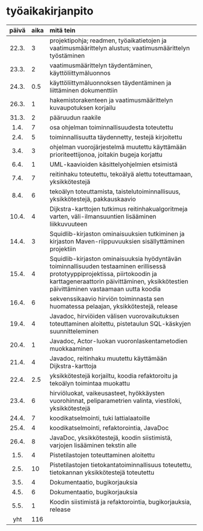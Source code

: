 # työaikakirjanpito
| päivä | aika  | mitä tein |
|:-----:|:------| :-----|
| 22.3. | 3     | projektipohja; readmen, työaikatietojen ja vaatimusmäärittelyn alustus; vaatimusmäärittelyn työstäminen |
| 23.3. | 2     | vaatimusmäärittelyn täydentäminen, käyttöliittymäluonnos |
| 24.3. | 0.5   | käyttöliittymäluonnoksen täydentäminen ja liittäminen dokumenttiin |
| 26.3. | 1     | hakemistorakenteen ja vaatimusmäärittelyn kuvaupotuksen korjailu |
| 31.3. | 2     | pääruudun raakile |
| 1.4.  | 7     | osa ohjelman toiminnallisuudesta toteutettu |
| 2.4.  | 5     | toiminnallisuutta täydennetty, testejä kirjoitettu |
| 3.4.  | 3     | ohjelman vuorojärjestelmä muutettu käyttämään prioriteettijonoa, joitakin bugeja korjattu |
| 6.4.  | 1     | UML-kaavioiden käsittelyohjelmien etsimistä |
| 7.4.  | 7     | reitinhaku toteutettu, tekoälyä alettu toteuttamaan, yksikkötestejä |
| 8.4.  | 6     | tekoälyn toteuttamista, taistelutoiminnallisuus, yksikkötestejä, pakkauskaavio |
| 10.4. | 4     | Dijkstra-karttojen tutkimus reitinhakualgoritmeja varten, väli-ilmansuuntien lisääminen liikkuvuuteen |
| 14.4. | 3     | Squidlib-kirjaston ominaisuuksien tutkiminen ja kirjaston Maven-riippuvuuksien sisällyttäminen projektiin |
| 15.4. | 4     | Squidlib-kirjaston ominaisuuksia hyödyntävän toiminnallisuuden testaaminen erillisessä prototyyppiprojektissa, piirtokoodin ja karttageneraattorin päivittäminen, yksikkötestien päivittäminen vastaamaan uutta koodia |
| 16.4. | 6     | sekvenssikaavio hirviön toiminnasta sen huomatessa pelaajan, yksikkötestejä, release |
| 19.4. | 4     | Javadoc, hirviöiden välisen vuorovaikutuksen toteuttaminen aloitettu, pistetaulun SQL-käskyjen suunnitteleminen |
| 20.4. | 1     | Javadoc, Actor-luokan vuoronlaskentametodien muokkaaminen |
| 21.4. | 4     | Javadoc, reitinhaku muutettu käyttämään Dijkstra-karttoja |
| 22.4. | 2.5   | yksikkötestejä korjailtu, koodia refaktoroitu ja tekoälyn toimintaa muokattu |
| 23.4. | 6     | hirviöluokat, vaikeusasteet, hyökkäysten vuorohinnat, peliparametrien valinta, viestiloki, yksikkötestejä |
| 24.4. | 7     | koodikatselmointi, tuki lattialaatoille |
| 25.4. | 4     | koodikatselmointi, refaktorointia, JavaDoc |
| 26.4. | 8     | JavaDoc, yksikkötestejä, koodin siistimistä, varjojen lisääminen tekstin alle |
| 1.5.  | 4     | Pistetilastojen toteuttaminen aloitettu |
| 2.5.  | 10    | Pistetilastojen tietokantatoiminnallisuus toteutettu, tietokannan yksikkötestejä toteutettu |
| 3.5.  | 4     | Dokumentaatio, bugikorjauksia |
| 4.5.  | 6     | Dokumentaatio, bugikorjauksia |
| 5.5.  | 1     | Koodin siistimistä ja refaktorointia, bugikorjauksia, release |
| yht   | 116   | |
